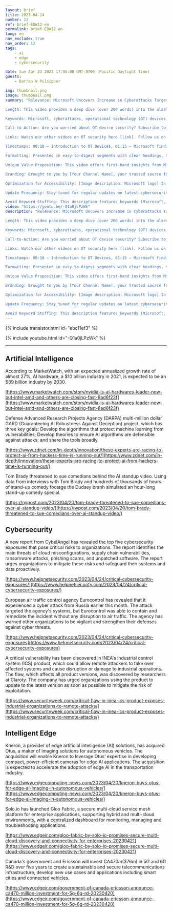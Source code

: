 ```yaml
---
layout: brief
title: 2023-04-24
number: 12
ref: brief-EDW12-en
permalink: brief-EDW12-en
lang: en
nav_exclude: true
nav_order: 12
tags:
    - ai
    - edge
    - cybersecurity

date: Sun Apr 23 2023 17:00:00 GMT-0700 (Pacific Daylight Time)
guests:
    - Darren W Pulsipher

img: thumbnail.png
image: thumbnail.png
summary: "Relevance: Microsoft Uncovers Increase in Cyberattacks Targeting OT Devices covers the topic comprehensively by showcasing the importance of robust security practices in the face of increased cyber threats.  The video explores Microsoft's findings and offers crucial advice on enhancing operational technology (OT) security.

Length: This video provides a deep dive (over 200 words) into the alarming escalation of cyberattacks specifically targeting exposed OT devices. It delves into the reasons behind the vulnerability, shares advice to reduce attack surfaces and advocates for the adoption of zero-trust principles.

Keywords: Microsoft, cyberattacks, operational technology (OT) devices, internet security, zero-trust principles, cyber threats, attack surface, security measures. 

Call-to-Action: Are you worried about OT device security? Subscribe to our channel for more insights and tips on how to implement stronger security measures. Like and comment on our video to share your thoughts.

Links: Watch our other videos on OT security here [link]. Follow us on Instagram and Twitter for updates on cyber threats and best practices.

Timestamps: 00:10 – Introduction to OT Devices, 01:15 – Microsoft findings, 02:30 – Discussion on zero-trust principles, 04:00 – Tips to minimize attack surfaces

Formatting: Presented in easy-to-digest segments with clear headings, this description allows for effortless navigation. 

Unique Value Proposition: This video offers first-hand insights from Microsoft, a global technology leader, on the escalating cyber threats against OT devices. Find out how reducing attack surfaces and adopting zero-trust principles can significantly enhance security.

Branding: Brought to you by [Your Channel Name], your trusted source for all things cybersecurity. 

Optimization for Accessibility: [Image description: Microsoft logo] In light of increased cyber threats against OT devices, Microsoft advocates for better security measures.

Update Frequency: Stay tuned for regular updates on latest cybersecurity news and threats.

Avoid Keyword Stuffing: This description features keywords (Microsoft, OT devices, cyberattacks, internet security) naturally woven into the narrative, without overcrowding it.Blog: https://embracingdigital.org/brief-EDW70-frPodcast: https://share.transistor.fm/s/864bee12"
video: "https://youtu.be/-Q1a0jLPzWk"
description: "Relevance: Microsoft Uncovers Increase in Cyberattacks Targeting OT Devices covers the topic comprehensively by showcasing the importance of robust security practices in the face of increased cyber threats.  The video explores Microsoft's findings and offers crucial advice on enhancing operational technology (OT) security.

Length: This video provides a deep dive (over 200 words) into the alarming escalation of cyberattacks specifically targeting exposed OT devices. It delves into the reasons behind the vulnerability, shares advice to reduce attack surfaces and advocates for the adoption of zero-trust principles.

Keywords: Microsoft, cyberattacks, operational technology (OT) devices, internet security, zero-trust principles, cyber threats, attack surface, security measures. 

Call-to-Action: Are you worried about OT device security? Subscribe to our channel for more insights and tips on how to implement stronger security measures. Like and comment on our video to share your thoughts.

Links: Watch our other videos on OT security here [link]. Follow us on Instagram and Twitter for updates on cyber threats and best practices.

Timestamps: 00:10 – Introduction to OT Devices, 01:15 – Microsoft findings, 02:30 – Discussion on zero-trust principles, 04:00 – Tips to minimize attack surfaces

Formatting: Presented in easy-to-digest segments with clear headings, this description allows for effortless navigation. 

Unique Value Proposition: This video offers first-hand insights from Microsoft, a global technology leader, on the escalating cyber threats against OT devices. Find out how reducing attack surfaces and adopting zero-trust principles can significantly enhance security.

Branding: Brought to you by [Your Channel Name], your trusted source for all things cybersecurity. 

Optimization for Accessibility: [Image description: Microsoft logo] In light of increased cyber threats against OT devices, Microsoft advocates for better security measures.

Update Frequency: Stay tuned for regular updates on latest cybersecurity news and threats.

Avoid Keyword Stuffing: This description features keywords (Microsoft, OT devices, cyberattacks, internet security) naturally woven into the narrative, without overcrowding it.Blog: https://embracingdigital.org/brief-EDW70-frPodcast: https://share.transistor.fm/s/864bee12"
---
```



{% include transistor.html id="ebc11ef3" %}



{% include youtube.html id="-Q1a0jLPzWk" %}


---

## Artificial Intelligence

According to MarketWatch, with an expected annualized growth rate of almost 27%, AI hardware,  a $10 billion industry in 2021, is expected to be an $89 billion industry by 2030.

[https://www.marketwatch.com/story/nvidia-is-ai-hardwares-leader-now-but-intel-amd-and-others-are-closing-fast-8ad6f23f](https://www.marketwatch.com/story/nvidia-is-ai-hardwares-leader-now-but-intel-amd-and-others-are-closing-fast-8ad6f23f)

Defense Advanced Research Projects Agency (DARPA) multi-million dollar GARD (Guaranteeing AI Robustness Against Deception) project, which has three key goals: Develop the algorithms that protect machine learning from vulnerabilities; Develop theories to ensure AI algorithms are defensible against attacks; and share the tools broadly.

[https://www.zdnet.com/in-depth/innovation/these-experts-are-racing-to-protect-ai-from-hackers-time-is-running-out/](https://www.zdnet.com/in-depth/innovation/these-experts-are-racing-to-protect-ai-from-hackers-time-is-running-out/)

Tom Brady threatened to sue comedians behind the AI standup video. Using data from interviews with Tom Brady and hundreds of thousands of hours of stand-up comedy footage the Dudsey branh simulated an hour-long stand-up comedy special.

[https://nypost.com/2023/04/20/tom-brady-threatened-to-sue-comedians-over-ai-standup-video/](https://nypost.com/2023/04/20/tom-brady-threatened-to-sue-comedians-over-ai-standup-video/)

## Cybersecurity

A new report from CybelAngel has revealed the top five cybersecurity exposures that pose critical risks to organizations. The report identifies the main threats of cloud misconfigurations, supply chain vulnerabilities, ransomware attacks, phishing scams, and unpatched software. The report urges organizations to mitigate these risks and safeguard their systems and data proactively.

[https://www.helpnetsecurity.com/2023/04/24/critical-cybersecurity-exposures/](https://www.helpnetsecurity.com/2023/04/24/critical-cybersecurity-exposures/)

European air traffic control agency Eurocontrol has revealed that it experienced a cyber attack from Russia earlier this month. The attack targeted the agency's systems, but Eurocontrol was able to contain and remediate the incident without any disruption to air traffic. The agency has warned other organizations to be vigilant and strengthen their defenses against cyber threats.

[https://www.helpnetsecurity.com/2023/04/24/critical-cybersecurity-exposures](https://www.helpnetsecurity.com/2023/04/24/critical-cybersecurity-exposures)

A critical vulnerability has been discovered in INEA's industrial control system (ICS) product, which could allow remote attackers to take over affected systems and cause disruption or damage to industrial operations. The flaw, which affects all product versions, was discovered by researchers at Claroty. The company has urged organizations using the product to update to the latest version as soon as possible to mitigate the risk of exploitation.

[https://www.securityweek.com/critical-flaw-in-inea-ics-product-exposes-industrial-organizations-to-remote-attacks/](https://www.securityweek.com/critical-flaw-in-inea-ics-product-exposes-industrial-organizations-to-remote-attacks/)

## Intelligent Edge

Kneron, a provider of edge artificial intelligence (AI) solutions, has acquired Otus, a maker of imaging solutions for autonomous vehicles. The acquisition will enable Kneron to leverage Otus' expertise in developing compact, power-efficient cameras for edge AI applications. The acquisition is expected to accelerate the adoption of edge AI in the transportation industry.

[https://www.edgecomputing-news.com/2023/04/20/kneron-buys-otus-for-edge-ai-imaging-in-autonomous-vehicles/](https://www.edgecomputing-news.com/2023/04/20/kneron-buys-otus-for-edge-ai-imaging-in-autonomous-vehicles/)

Solo.io has launched Gloo Fabric, a secure multi-cloud service mesh platform for enterprise applications, supporting hybrid and multi-cloud environments, with a centralized dashboard for monitoring, managing and troubleshooting applications.

[https://www.edgeir.com/gloo-fabric-by-solo-io-promises-secure-multi-cloud-discovery-and-connectivity-for-enterprises-20230421](https://www.edgeir.com/gloo-fabric-by-solo-io-promises-secure-multi-cloud-discovery-and-connectivity-for-enterprises-20230421)

Canada's government and Ericsson will invest CA$470m ($376m) in 5G and 6G R&D over five years to create a sustainable and secure telecommunications infrastructure, develop new use cases and applications including smart cities and connected vehicles.

[https://www.edgeir.com/government-of-canada-ericsson-announce-ca470-million-investment-for-5g-6g-rd-20230420](https://www.edgeir.com/government-of-canada-ericsson-announce-ca470-million-investment-for-5g-6g-rd-20230420)


